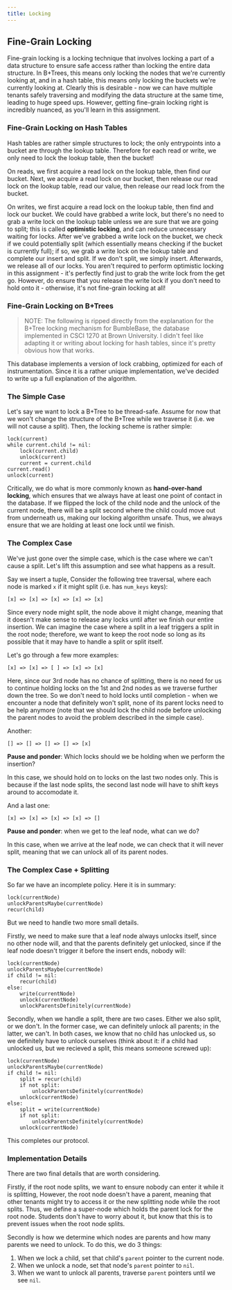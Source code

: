 ```yaml
---
title: Locking
---
```


## Fine-Grain Locking

Fine-grain locking is a locking technique that involves locking a part of a data structure to ensure safe access rather than locking the entire data structure. In B+Trees, this means only locking the nodes that we're currently looking at, and in a hash table, this means only locking the buckets we're currently looking at. Clearly this is desirable - now we can have multiple tenants safely traversing and modifying the data structure at the same time, leading to huge speed ups. However, getting fine-grain locking right is incredibly nuanced, as you'll learn in this assignment.

### Fine-Grain Locking on Hash Tables

Hash tables are rather simple structures to lock; the only entrypoints into a bucket are through the lookup table. Therefore for each read or write, we only need to lock the lookup table, then the bucket!

On reads, we first acquire a read lock on the lookup table, then find our bucket. Next, we acquire a read lock on our bucket, then release our read lock on the lookup table, read our value, then release our read lock from the bucket.

On writes, we first acquire a read lock on the lookup table, then find and lock our bucket. We could have grabbed a write lock, but there's no need to grab a write lock on the lookup table unless we are sure that we are going to split; this is called **optimistic locking**, and can reduce unnecessary waiting for locks. After we've grabbed a write lock on the bucket, we check if we could potentially split (which essentially means checking if the bucket is currently full); if so, we grab a write lock on the lookup table and complete our insert and split. If we don't split, we simply insert. Afterwards, we release all of our locks. You aren't required to perform optimistic locking in this assignment - it's perfectly find just to grab the write lock from the get go. However, do ensure that you release the write lock if you don't need to hold onto it - otherwise, it's not fine-grain locking at all!

### Fine-Grain Locking on B+Trees

> NOTE: The following is ripped directly from the explanation for the B+Tree locking mechanism for BumbleBase, the database implemented in CSCI 1270 at Brown University. I didn't feel like adapting it or writing about locking for hash tables, since it's pretty obvious how that works.

This database implements a version of lock crabbing, optimized for each of instrumentation. Since it is a rather unique implementation, we've decided to write up a full explanation of the algorithm.

### The Simple Case

Let's say we want to lock a B+Tree to be thread-safe. Assume for now that we won't change the structure of the B+Tree while we traverse it (i.e. we will not cause a split). Then, the locking scheme is rather simple:

```
lock(current)
while current.child != nil:
    lock(current.child)
    unlock(current)
    current = current.child
current.read()
unlock(current)
```

Critically, we do what is more commonly known as **hand-over-hand locking**, which ensures that we always have at least one point of contact in the database. If we flipped the lock of the child node and the unlock of the current node, there will be a split second where the child could move out from underneath us, making our locking algorithm unsafe. Thus, we always ensure that we are holding at least one lock until we finish.

### The Complex Case

We've just gone over the simple case, which is the case where we can't cause a split. Let's lift this assumption and see what happens as a result.

Say we insert a tuple, Consider the following tree traversal, where each node is marked `x` if it might split (i.e. has `num_keys` keys):

```
[x] => [x] => [x] => [x] => [x]
```

Since every node might split, the node above it might change, meaning that it doesn't make sense to release any locks until after we finish our entire insertion. We can imagine the case where a split in a leaf triggers a split in the root node; therefore, we want to keep the root node so long as its possible that it may have to handle a split or split itself.

Let's go through a few more examples:

```
[x] => [x] => [ ] => [x] => [x]
```

Here, since our 3rd node has no chance of splitting, there is no need for us to continue holding locks on the 1st and 2nd nodes as we traverse further down the tree. So we don't need to hold locks until completion - when we encounter a node that definitely won't split, none of its parent locks need to be help anymore (note that we should lock the child node before unlocking the parent nodes to avoid the problem described in the simple case).

Another:

```
[] => [] => [] => [] => [x]
```

**Pause and ponder**: Which locks should we be holding when we perform the insertion?

In this case, we should hold on to locks on the last two nodes only. This is because if the last node splits, the second last node will have to shift keys around to accomodate it.

And a last one:

```
[x] => [x] => [x] => [x] => []
```

**Pause and ponder**: when we get to the leaf node, what can we do?

In this case, when we arrive at the leaf node, we can check that it will never split, meaning that we can unlock all of its parent nodes.

### The Complex Case + Splitting

So far we have an incomplete policy. Here it is in summary:

```
lock(currentNode)
unlockParentsMaybe(currentNode)
recur(child)
```

But we need to handle two more small details.

Firstly, we need to make sure that a leaf node always unlocks itself, since no other node will, and that the parents definitely get unlocked, since if the leaf node doesn't trigger it before the insert ends, nobody will:

```
lock(currentNode)
unlockParentsMaybe(currentNode)
if child != nil:
    recur(child)
else:
    write(currentNode)
    unlock(currentNode)
    unlockParentsDefinitely(currentNode)
```

Secondly, when we handle a split, there are two cases. Either we also split, or we don't. In the former case, we can definitely unlock all parents; in the latter, we can't. In both cases, we know that no child has unlocked us, so we definitely have to unlock ourselves (think about it: if a child had unlocked us, but we recieved a split, this means someone screwed up):

```
lock(currentNode)
unlockParentsMaybe(currentNode)
if child != nil:
    split = recur(child)
    if not split:
        unlockParentsDefinitely(currentNode)
    unlock(currentNode)
else:
    split = write(currentNode)
    if not split:
        unlockParentsDefinitely(currentNode)
    unlock(currentNode)
```

This completes our protocol.


### Implementation Details

There are two final details that are worth considering.

Firstly, if the root node splits, we want to ensure nobody can enter it while it is splitting, However, the root node doesn't have a parent, meaning that other tenants might try to access it or the new splitting node while the root splits. Thus, we define a super-node which holds the parent lock for the root node. Students don't have to worry about it, but know that this is to prevent issues when the root node splits.

Secondly is how we determine which nodes are parents and how many parents we need to unlock. To do this, we do 3 things:
1) When we lock a child, set that child's `parent` pointer to the current node.
2) When we unlock a node, set that node's `parent` pointer to `nil`.
3) When we want to unlock all parents, traverse `parent` pointers until we see `nil`.
